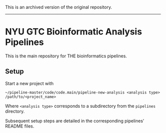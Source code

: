 This is an archived version of the original repository. 

---

# NYU GTC Bioinformatic Analysis Pipelines

This is the main repository for THE bioinformatics pipelines. 

## Setup
Start a new project with 
```
~/pipeline-master/code/code.main/pipeline-new-analysis <analysis type> /path/to/<project_name>
```
Where `<analysis type>` corresponds to a subdirectory from the `pipelines` directory. 

Subsequent setup steps are detailed in the corresponding pipelines' README files. 

